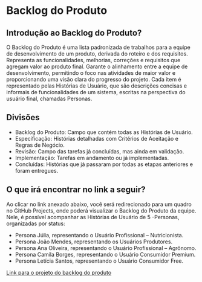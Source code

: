 # Backlog do Produto 

## Introdução ao Backlog do Produto? 
O Backlog do Produto é uma lista padronizada de trabalhos para a equipe de desenvolvimento de um produto, derivada do roteiro e dos requisitos. Representa as funcionalidades, melhorias, correções e requisitos que agregam valor ao produto final. Garante o alinhamento entre a equipe de desenvolvimento, permitindo o foco nas atividades de maior valor e proporcionando uma visão clara do progresso do projeto.
Cada item é representado pelas Histórias de Usuário, que são descrições concisas e informais de funcionalidades de um sistema, escritas na perspectiva do usuário final, chamadas Personas.

## Divisões 
- Backlog do Produto: Campo que contém todas as Histórias de Usuário.
- Especificação: Histórias detalhadas com Critérios de Aceitação e Regras de Negócio.
- Revisão: Campo das tarefas já concluídas, mas ainda em validação.
- Implementação: Tarefas em andamento ou já implementadas.
- Concluídas: Histórias que já passaram por todas as etapas anteriores e foram entregues.

## O que irá encontrar no link a seguir? 
Ao clicar no link anexado abaixo, você será redirecionado para um quadro no GitHub Projects, onde poderá visualizar o Backlog do Produto da equipe. Nele, é possível acompanhar as Histórias de Usuário de 5 -Personas, organizadas por status:

- Persona Júlia, representando o Usuário Profissional – Nutricionista.
- Persona João Mendes, representando os Usuários Produtores.
- Persona Ana Oliveira, representando o Usuário Profissional – Agrônomo.
- Persona Camila Borges, representando o Usuário Consumidor Premium.
- Persona Letícia Santos, representando o Usuário Consumidor Free.

[Link para o projeto do backlog do produto](https://github.com/users/Pacheco-77/projects/2)
